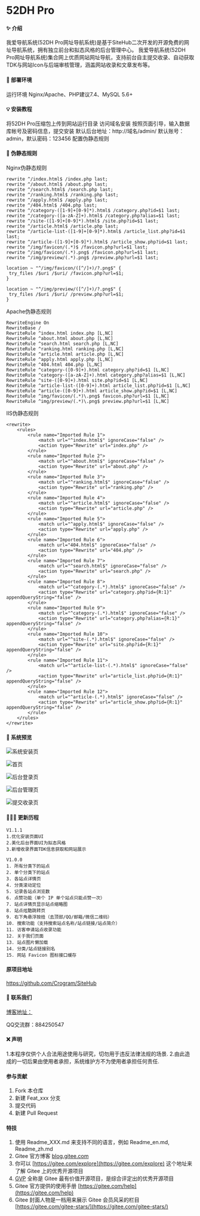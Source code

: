 # 52DH Pro

#### ✨ 介绍
我爱导航系统(52DH Pro网址导航系统)是基于SiteHub二次开发的开源免费的网址导航系统，拥有独立前台和拟态风格的后台管理中心。
我爱导航系统(52DH Pro网址导航系统)集合网上优质网站网址导航，支持前台自主提交收录、自动获取TDK与网站Icon与后端审核管理，涵盖网站收录和文章发布等。

#### 📌 部署环境
运行环境
Nginx/Apache、PHP建议7.4、MySQL 5.6+


#### 💡 安装教程

将52DH Pro压缩包上传到网站运行目录
访问域名安装
按照页面引导，输入数据库帐号及密码信息，提交安装
默认后台地址：http://域名/admin/
默认账号：admin，默认密码：123456
配置伪静态规则

#### 📙 伪静态规则

Nginx伪静态规则

```
rewrite ^/index.html$ /index.php last;
rewrite ^/about.html$ /about.php last;
rewrite ^/search.html$ /search.php last;
rewrite ^/ranking.html$ /ranking.php last;
rewrite ^/apply.html$ /apply.php last;
rewrite ^/404.html$ /404.php last;
rewrite ^/category-([1-9]+[0-9]*).html$ /category.php?id=$1 last;
rewrite ^/category-([a-zA-Z]+).html$ /category.php?alias=$1 last;
rewrite ^/site-([1-9]+[0-9]*).html$ /site.php?id=$1 last;
rewrite ^/article.html$ /article.php last;
rewrite ^/article-list-([1-9]+[0-9]*).html$ /article_list.php?id=$1 last;
rewrite ^/article-([1-9]+[0-9]*).html$ /article_show.php?id=$1 last;
rewrite ^/img/favicon/(.*)$ /favicon.php?url=$1 last;
rewrite ^/img/favicon/(.*).png$ /favicon.php?url=$1 last;
rewrite ^/img/preview/(.*).png$ /preview.php?url=$1 last;

location ~ "^/img/favicon/([^/]+)/?.png$" {
 try_files /$uri /$uri/ /favicon.php?url=$1;
}

location ~ "^/img/preview/([^/]+)/?.png$" {
 try_files /$uri /$uri/ /preview.php?url=$1;
}

```

Apache伪静态规则

```
RewriteEngine On
RewriteBase /
RewriteRule ^index.html index.php [L,NC]
RewriteRule ^about.html about.php [L,NC]
RewriteRule ^search.html search.php [L,NC]
RewriteRule ^ranking.html ranking.php [L,NC]
RewriteRule ^article.html article.php [L,NC]
RewriteRule ^apply.html apply.php [L,NC]
RewriteRule ^404.html 404.php [L,NC]
RewriteRule ^category-([0-9]+).html category.php?id=$1 [L,NC]
RewriteRule ^category-([a-zA-Z]+).html category.php?alias=$1 [L,NC]
RewriteRule ^site-([0-9]+).html site.php?id=$1 [L,NC]
RewriteRule ^article-list-([0-9]+).html article_list.php?id=$1 [L,NC]
RewriteRule ^article-([0-9]+).html article_show.php?id=$1 [L,NC]
RewriteRule ^img/favicon/(.*)\.png$ favicon.php?url=$1 [L,NC]
RewriteRule ^img/preview/(.*)\.png$ preview.php?url=$1 [L,NC]
```

IIS伪静态规则

```
<rewrite>
    <rules>
        <rule name="Imported Rule 1">
            <match url="^index.html$" ignoreCase="false" />
            <action type="Rewrite" url="index.php" />
        </rule>
        <rule name="Imported Rule 2">
            <match url="^about.html$" ignoreCase="false" />
            <action type="Rewrite" url="about.php" />
        </rule>
        <rule name="Imported Rule 3">
            <match url="^ranking.html$" ignoreCase="false" />
            <action type="Rewrite" url="ranking.php" />
        </rule>
        <rule name="Imported Rule 4">
            <match url="^article.html$" ignoreCase="false" />
            <action type="Rewrite" url="article.php" />
        </rule>
        <rule name="Imported Rule 5">
            <match url="^apply.html$" ignoreCase="false" />
            <action type="Rewrite" url="apply.php" />
        </rule>
        <rule name="Imported Rule 6">
            <match url="404.html$" ignoreCase="false" />
            <action type="Rewrite" url="404.php" />
        </rule>
        <rule name="Imported Rule 7">
            <match url="^search.html$" ignoreCase="false" />
            <action type="Rewrite" url="search.php" />
        </rule>
        <rule name="Imported Rule 8">
            <match url="^category-(.*).html$" ignoreCase="false" />
            <action type="Rewrite" url="category.php?id={R:1}" appendQueryString="false" />
        </rule>
        <rule name="Imported Rule 9">
            <match url="^category-(.*).html$" ignoreCase="false" />
            <action type="Rewrite" url="category.php?alias={R:1}" appendQueryString="false" />
        </rule>
        <rule name="Imported Rule 10">
            <match url="^site-(.*).html$" ignoreCase="false" />
            <action type="Rewrite" url="site.php?id={R:1}" appendQueryString="false" />
        </rule>
        <rule name="Imported Rule 11">
            <match url="^article-list-(.*).html$" ignoreCase="false" />
            <action type="Rewrite" url="article_list.php?id={R:1}" appendQueryString="false" />
        </rule>
        <rule name="Imported Rule 12">
            <match url="^article-(.*).html$" ignoreCase="false" />
            <action type="Rewrite" url="article_show.php?id={R:1}" appendQueryString="false" />
        </rule>
    </rules>
</rewrite>

```

#### 🚀 系统预览
![系统安装页](52DH%20Pro%2006.png)

![首页](52DH%20Pro%2001.png)

![后台登录页](52DH%20Pro%2002.png)

![后台管理页](52DH%20Pro%2003.png)

![提交收录页](52DH%20Pro%2005.png)


#### 🏄🏻‍♂️ 更新历程

```
V1.1.1
1.优化安装页面UI
2.美化后台界面UI为拟态风格
3.新增收录界面TDK信息获取和网站展示

V1.0.0
1. 所有分类下的站点
2. 单个分类下的站点
3. 各站点详情页
4. 分类滚动定位
5. 记录各站点浏览数
6. 点赞功能（单个 IP 单个站点只能点赞一次）
7. 站点详情页显示站点缩略图
8. 站点炫酷跳转页
9. 右下角悬浮按扭（去顶部/QQ/邮箱/微信二维码）
10. 搜索功能（支持搜索站点名称/站点链接/站点简介）
11. 访客申请站点收录功能
12. 关于我们页面
13. 站点图片懒加载
14. 分类/站点链接别名
15. 网站 Favicon 图标接口缓存
```


#### 原项目地址
https://github.com/Crogram/SiteHub


#### 🥳 联系我们
[博客地址：](https://www.sukuy.com/)

QQ交流群：884250547

#### ❌ 声明
1.本程序仅供个人合法用途使用与研究，切勿用于违反法律法规的场景.
2.由此造成的一切后果由使用者承担，系统维护方不为使用者承担任何责任.

#### 参与贡献

1.  Fork 本仓库
2.  新建 Feat_xxx 分支
3.  提交代码
4.  新建 Pull Request


#### 特技

1.  使用 Readme\_XXX.md 来支持不同的语言，例如 Readme\_en.md, Readme\_zh.md
2.  Gitee 官方博客 [blog.gitee.com](https://blog.gitee.com)
3.  你可以 [https://gitee.com/explore](https://gitee.com/explore) 这个地址来了解 Gitee 上的优秀开源项目
4.  [GVP](https://gitee.com/gvp) 全称是 Gitee 最有价值开源项目，是综合评定出的优秀开源项目
5.  Gitee 官方提供的使用手册 [https://gitee.com/help](https://gitee.com/help)
6.  Gitee 封面人物是一档用来展示 Gitee 会员风采的栏目 [https://gitee.com/gitee-stars/](https://gitee.com/gitee-stars/)
